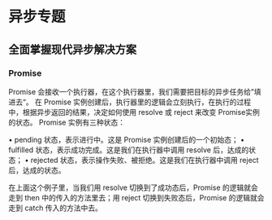 # 异步专题

## 全面掌握现代异步解决方案

### Promise
  Promise 会接收一个执行器，在这个执行器里，我们需要把目标的异步任务给”填进去“。
  在 Promise 实例创建后，执行器里的逻辑会立刻执行，在执行的过程中，根据异步返回的结果，决定如何使用 resolve 或 reject 来改变 Promise实例的状态。 Promise 实例有三种状态：

  • pending 状态，表示进行中。这是 Promise 实例创建后的一个初始态；
  • fulfilled 状态，表示成功完成。这是我们在执行器中调用 resolve 后，达成的状态；
  • rejected 状态，表示操作失败、被拒绝。这是我们在执行器中调用 reject后，达成的状态。

  在上面这个例子里，当我们用 resolve 切换到了成功态后，Promise 的逻辑就会走到 then 中的传入的方法里去；用 reject 切换到失败态后，Promise 的逻辑就会走到 catch 传入的方法中去。